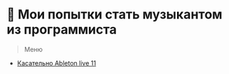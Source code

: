 # 🏮 Мои попытки стать музыкантом из программиста

> Меню

- [Касательно Ableton live 11](sequencers/ableton.md)

